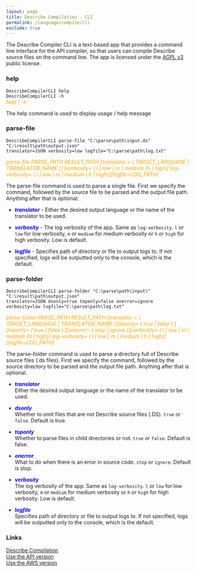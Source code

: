 ```yaml
---
layout: page
title: Describe Compilation - CLI
permalink: /language/compile/cli
exclude: true
---
```

The Describe Compiler CLI is a text-based app that provides a command line interface for the API compiler, so that users can compile Describe source files on the command line. The app is licensed under the [AGPL v3](https://www.gnu.org/licenses/agpl-3.0) public license.

### help

```DescribeCompilerCLI help```<br>
```DescribeCompilerCLI -h```<br>
<span style="color:orange">_help | -h_</span><br>

The help command is used to display usage / help message

### parse-file

```DescribeCompilerCLI parse-file "C:\parse\path\input.ds" "C:\result\path\output.json"```<br>
```translator=JSON verbosity=low logfile="C:\parse\path\log.txt"```<br> <!-- artifacts=use artifacts-path="C:\artifacts\path\input.dart" -->

<span style="color:orange">_parse-file PARSE_PATH RESULT_PATH [translator = ( TARGET_LANGUAGE | TRANSLATOR_NAME )] [verbosity= ( l | low | m | medium |h | high)| log-verbosity= ( l | low | m | medium | h | high)][logfile=LOG_PATH]_</span><br>

The parse-file command is used to parse a single file. First we specify the command, followed by the source file to be parsed and the output file path. Anything after that is optional.

* <span style="color:blue">**_translator_**</span> - Either the desired output language or the name of the translator to be used.

* <span style="color:blue">**_verbosity_**</span> - The log verbosity of the app. Same as ```log-verbosity```. ```l``` or ```low``` for low verbosity, ```m``` or ```medium``` for medium verbosity or ```h``` or ```high``` for high verbosity. Low is default.

<!--
* <span style="color:orange">**_artifacts - NOT IMPLEMENTED_**</span> - Whether to use artifacts. ```m``` or ```makeonly``` will only create new and overwrite existing artifacts, but will not consume them, ```t``` or ```takeonly``` will only consume but not create or update them, ```u``` or ```use``` will both use available or valid artifacts while updating invalid ones and creating new artifacts when not available, and ```n``` or ```no``` will ignore artifacts alltogether. Default is no.

* <span style="color:orange">**_ARTIFACTS_PATH - NOT IMPLEMENTED_**</span> - Specifies the path of directory to store artifacts in.
-->

* <span style="color:blue">**_logfile_**</span> - Specifies path of directory or file to output logs to. If not specified, logs will be outputted only to the console, which is the default.

### parse-folder

```DescribeCompilerCLI parse-folder "C:\parse\path\input\" "C:\result\path\output.json"```<br>
```translator=JSON dsonly=true toponly=false onerror=ignore```<br>
```verbosity=low logfile="C:\parse\path\log.txt"```<br>

<span style="color:orange">_parse-folder PARSE_PATH RESULT_PATH [translator = ( TARGET_LANGUAGE | TRANSLATOR_NAME )][dsonly= ( true | false ) ][toponly= ( true | false ) ][onerror= ( stop | ignore )][verbosity= ( l | low | m | medium |h | high)| log-verbosity= ( l | low | m | medium | h | high)][logfile=LOG_PATH]_</span><br>

The parse-folder command is used to parse a directory full of Describe source files (.ds files). First we specify the command, followed by the source directory to be parsed and the output file path. Anything after that is optional.

* <span style="color:blue">**_translator_**</span><br>
Either the desired output language or the name of the translator to be used.

* <span style="color:blue">**_dsonly_**</span><br>
Whether to omit files that are not Describe source files (.DS). ```true``` or ```false```. Default is true.

* <span style="color:blue">**_toponly_**</span><br>
Whether to parse files in child directories or not. ```true``` or ```false```. Default is false.

* <span style="color:blue">**_onerror_**</span><br>
What to do when there is an error in source code. ```stop``` or ```ignore```. Default is stop.

* <span style="color:blue">**_verbosity_**</span><br>
The log verbosity of the app. Same as ```log-verbosity```. ```l``` or ```low``` for low verbosity, ```m``` or ```medium``` for medium verbosity or ```h``` or ```high``` for high verbosity. Low is default.

* <span style="color:blue">**_logfile_**</span><br>
Specifies path of directory or file to output logs to. If not specified, logs will be outputted only to the console, which is the default.

### Links
[Describe Compilation](/DescribeDocumentation/language/compile)<br> 
[Use the API version](/DescribeDocumentation/language/compile/api)<br>
[Use the AWS version](/DescribeDocumentation/language/compile/aws)